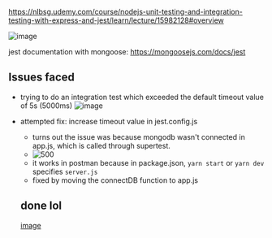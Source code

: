 https://nlbsg.udemy.com/course/nodejs-unit-testing-and-integration-testing-with-express-and-jest/learn/lecture/15982128#overview

![image](https://user-images.githubusercontent.com/16322250/192492630-c898de0d-4a71-48ed-babe-91234cb5b21d.png)

jest documentation with mongoose:
https://mongoosejs.com/docs/jest

## Issues faced

- trying to do an integration test which exceeded the default timeout value of 5s (5000ms)
  ![image](https://user-images.githubusercontent.com/16322250/192750626-015817e9-03a2-410b-800b-3e7e7c6ffe1e.png)
- attempted fix: increase timeout value in jest.config.js
  - turns out the issue was because mongodb wasn't connected in app.js, which is called through supertest.
  - ![500](https://user-images.githubusercontent.com/16322250/192814543-84faefec-fb70-4161-b36d-28a2de4c3b90.png)
  - it works in postman because in package.json, `yarn start` or `yarn dev` specifies `server.js`
  - fixed by moving the connectDB function to app.js
  
  ## done lol
  [image](https://udemy-certificate.s3.amazonaws.com/image/UC-11c9060a-22ff-444c-a3d8-d0db4543f75b.jpg)
  
